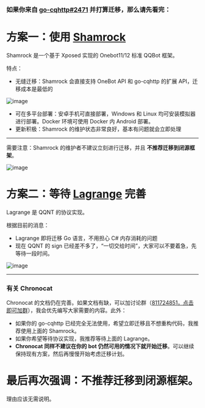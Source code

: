 ### 如果你来自 [go-cqhttp#2471](https://github.com/Mrs4s/go-cqhttp/issues/2471) 并打算迁移，那么请先看完：

# 方案一：使用 [Shamrock](https://github.com/linxinrao/Shamrock)

Shamrock 是一个基于 Xposed 实现的 Onebot11/12 标准 QQBot 框架。

特点：

- 无缝迁移：Shamrock 会直接支持 OneBot API 和 go-cqhttp 的扩展 API，迁移成本是最低的

![image](https://github.com/chrononeko/bugtracker/assets/20179549/7dd24be9-aa7f-4a3e-9066-2619019860fa)

- 可在多平台部署：安卓手机可直接部署，Windows 和 Linux 均可安装模拟器进行部署。Docker 环境可使用 Docker 内 Android 部署。
- 更新积极：Shamrock 的维护状态非常良好，基本有问题就会立即处理

---

需要注意：Shamrock 的维护者不建议立刻进行迁移，并且 **不推荐迁移到闭源框架**。

![image](https://github.com/chrononeko/bugtracker/assets/20179549/22bc1b63-d563-48b6-bbab-c12422a8cc23)

# 方案二：等待 [Lagrange](https://github.com/Linwenxuan05/Lagrange.Core) 完善

Lagrange 是 QQNT 的协议实现。

根据目前的消息：

- Lagrange 即将迁移 Go 语言，不用担心 C# 内存消耗的问题
- 现在 QQNT 的 sign 已经差不多了，“一切交给时间”，大家可以不要着急，先等待一段时间。

![image](https://github.com/chrononeko/bugtracker/assets/20179549/258e46ff-ee09-4fc2-aa0d-c2503f6f755e)

---

### 有关 Chronocat

Chronocat 的文档仍在完善。如果文档有缺，可以加讨论群（[811724851，点击即可加群](http://qm.qq.com/cgi-bin/qm/qr?_wv=1027&k=xX4FW_xMucouwJ8ZhaJ49nQSFEmBNmO1&authKey=4zuRY8%2BK6rpGD9yHwZU1CODaI8IndZWwkJyK8KITbAzjJEq23%2BIFwxD0PS7gm%2FB%2F&noverify=0&group_code=811724851)），我会优先编写大家需要的内容。此外：

- 如果你的 go-cqhttp 已经完全无法使用，希望立即迁移且不想重构代码，我推荐使用上面的 Shamrock。
- 如果你希望等待协议实现，我推荐等待上面的 Lagrange。
- **Chronocat 同样不建议在你的 bot 仍然可用的情况下就开始迁移**。可以继续保持现有方案，然后再慢慢开始考虑迁移计划。

# 最后再次强调：不推荐迁移到闭源框架。

理由应该无需说明。
